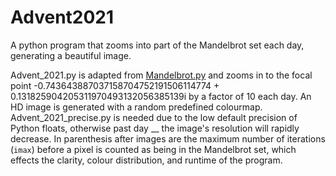 # Advent2021
A python program that zooms into part of the Mandelbrot set each day, generating a beautiful image.

Advent_2021.py is adapted from [Mandelbrot.py]() and zooms in to the focal point -0.743643887037158704752191506114774 + 0.131825904205311970493132056385139i by a factor of 10 each day. An HD image is generated with a random predefined colourmap.
Advent_2021_precise.py is needed due to the low default precision of Python floats, otherwise past day __ the image's resolution will rapidly decrease.
In parenthesis after images are the maximum number of iterations (`imax`) before a pixel is counted as being in the Mandelbrot set, which effects the clarity, colour distribution, and runtime of the program.
